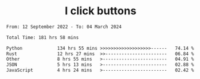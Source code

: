 <h1 align="center">
I click buttons
</h1>

<!--START_SECTION:waka-->

```txt
From: 12 September 2022 - To: 04 March 2024

Total Time: 181 hrs 58 mins

Python             134 hrs 55 mins >>>>>>>>>>>>>>>>>>>------   74.14 %
Rust               12 hrs 27 mins  >>-----------------------   06.84 %
Other              8 hrs 55 mins   >------------------------   04.91 %
JSON               5 hrs 13 mins   >------------------------   02.88 %
JavaScript         4 hrs 24 mins   >------------------------   02.42 %
```

<!--END_SECTION:waka-->
